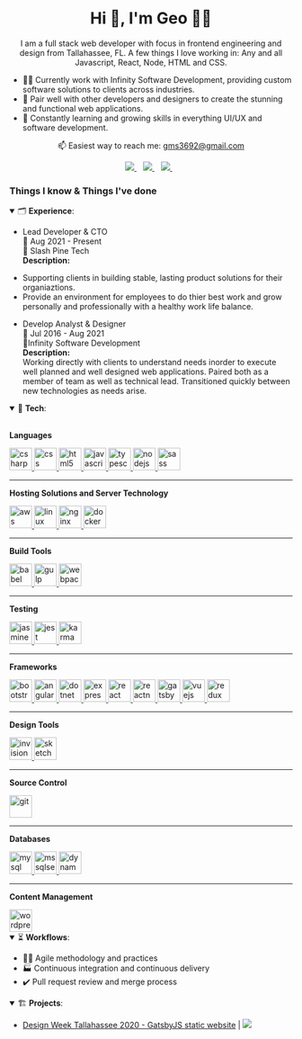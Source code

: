 <h1 align='center'>
  Hi 👋, I'm Geo 👨‍💻
</h1>

<p align='center'>
  I am a full stack web developer with focus in frontend engineering and design from Tallahassee, FL. A few things I love working in: Any and all Javascript, React, Node, HTML and CSS.  
</p>

- 👨‍💻 Currently work with Infinity Software Development, providing custom software solutions to clients across industries.
- 🤝 Pair well with other developers and designers to create the stunning and functional web applications.
- 📖 Constantly learning and growing skills in everything UI/UX and software development.


<p align='center'>
  📫 Easiest way to reach me: <a href='mailto:gms3692@gmail.com'>gms3692@gmail.com</a>
</p>

<p align='center'>
  <a href="https://www.linkedin.com/in/geoffrey-stokes-09225857/">
    <img src="https://img.shields.io/badge/linkedin-%230077B5.svg?&style=for-the-badge&logo=linkedin&logoColor=white" />
  </a>&nbsp;&nbsp;
  <a href="mailto:gms3692@gmail.com">
    <img src="https://img.shields.io/badge/gmail-D14836?&style=for-the-badge&logo=gmail&logoColor=white" />
  </a>&nbsp;&nbsp;
  <a href="https://www.instagram.com/geostokes/">
    <img src="https://img.shields.io/badge/instagram-%23E4405F.svg?&style=for-the-badge&logo=instagram&logoColor=white" />
  </a>&nbsp;&nbsp;
</p>

### Things I know & Things I've done ###

<details open>
  <summary>🗂 <b>Experience</b>: </summary>
  
  - Lead Developer & CTO  
  📅 Aug 2021 - Present  
  📍 Slash Pine Tech  
  <b>Description: </b>  
  * Supporting clients in building stable, lasting product solutions for their organiaztions.
  * Provide an environment for employees to do thier best work and grow personally and professionally with a healthy work life balance.
  
  - Develop Analyst & Designer  
  📅 Jul 2016 - Aug 2021  
  📍Infinity Software Development  
  <b>Description: </b>  
  Working directly with clients to understand needs inorder to execute well planned and well designed web applications. Paired both as a member of team as well as technical lead. Transitioned quickly between new technologies as needs arise.
</details>

<details open> 
  <summary>🤖 <b>Tech</b>: </summary>
  <br>
  
  <p><b>Languages</b></p>
  <a href="https://www.w3schools.com/cs/" target="_blank">
    <img src="https://devicons.github.io/devicon/devicon.git/icons/csharp/csharp-original.svg" alt="csharp" width="40" height="40"/>
  </a>
  <a href="https://www.w3schools.com/css/" target="_blank">
    <img src="https://devicon.dev/devicon.git/icons/css3/css3-original-wordmark.svg" alt="css" width="40" height="40"/>
  </a>
  <a href="https://www.w3.org/html/" target="_blank">
    <img src="https://devicons.github.io/devicon/devicon.git/icons/html5/html5-original-wordmark.svg" alt="html5" width="40" height="40"/>
  </a>
  <a href="https://developer.mozilla.org/en-US/docs/Web/JavaScript" target="_blank">
    <img src="https://devicons.github.io/devicon/devicon.git/icons/javascript/javascript-original.svg" alt="javascript" width="40" height="40"/>
  </a>
  <a href="https://www.typescriptlang.org/" target="_blank">
    <img src="https://devicons.github.io/devicon/devicon.git/icons/typescript/typescript-original.svg" alt="typescript" width="40" height="40"/>
  </a>
  <a href="https://nodejs.org" target="_blank">
    <img src="https://devicons.github.io/devicon/devicon.git/icons/nodejs/nodejs-original-wordmark.svg" alt="nodejs" width="40" height="40"/>
  </a>
  <a href="https://sass-lang.com" target="_blank">
    <img src="https://devicons.github.io/devicon/devicon.git/icons/sass/sass-original.svg" alt="sass" width="40" height="40"/>
  </a>  
  
  ---
  
  <p><b>Hosting Solutions and Server Technology</b></p>
  <a href="https://aws.amazon.com" target="_blank">
    <img src="https://devicons.github.io/devicon/devicon.git/icons/amazonwebservices/amazonwebservices-original-wordmark.svg" alt="aws" width="40" height="40"/>
  </a>
  <a href="https://www.linux.org/" target="_blank">
    <img src="https://devicons.github.io/devicon/devicon.git/icons/linux/linux-original.svg" alt="linux" width="40" height="40"/>
  </a>
  <a href="https://www.nginx.com" target="_blank">
    <img src="https://devicons.github.io/devicon/devicon.git/icons/nginx/nginx-original.svg" alt="nginx" width="40" height="40"/>
  </a>
  <a href="https://www.docker.com/" target="_blank">
    <img src="https://devicons.github.io/devicon/devicon.git/icons/docker/docker-original-wordmark.svg" alt="docker" width="40" height="40"/>
  </a>
  
  ---
  
  <p><b>Build Tools</b></p>
  <a href="https://babeljs.io/" target="_blank">
    <img src="https://www.vectorlogo.zone/logos/babeljs/babeljs-icon.svg" alt="babel" width="40" height="40"/>
  </a>
  <a href="https://gulpjs.com" target="_blank">
    <img src="https://devicons.github.io/devicon/devicon.git/icons/gulp/gulp-plain.svg" alt="gulp" width="40" height="40"/>
  </a>
  <a href="https://webpack.js.org" target="_blank">
    <img src="https://devicons.github.io/devicon/devicon.git/icons/webpack/webpack-original.svg" alt="webpack" width="40" height="40"/>
  </a>
  
  ---
  
  <p><b>Testing</b></p>
    <a href="https://jasmine.github.io/" target="_blank">
    <img src="https://www.vectorlogo.zone/logos/jasmine/jasmine-icon.svg" alt="jasmine" width="40" height="40"/>
  </a>
  <a href="https://jestjs.io" target="_blank">
    <img src="https://www.vectorlogo.zone/logos/jestjsio/jestjsio-icon.svg" alt="jest" width="40" height="40"/>
  </a>
  <a href="https://karma-runner.github.io/latest/index.html" target="_blank">
    <img src="https://raw.githubusercontent.com/detain/svg-logos/780f25886640cef088af994181646db2f6b1a3f8/svg/karma.svg" alt="karma" width="40" height="40"/>
  </a>
  
  ---
  
  <p><b>Frameworks</b></p>
  <a href="https://getbootstrap.com" target="_blank">
    <img src="https://devicons.github.io/devicon/devicon.git/icons/bootstrap/bootstrap-plain.svg" alt="bootstrap" width="40" height="40"/>
  </a>
  <a href="https://angular.io/" target="_blank">
    <img src="https://devicons.github.io/devicon/devicon.git/icons/angularjs/angularjs-plain.svg" alt="angular" width="40" height="40"/>
  </a>
  <a href="https://dotnet.microsoft.com/" target="_blank">
    <img src="https://devicons.github.io/devicon/devicon.git/icons/dot-net/dot-net-original-wordmark.svg" alt="dotnet" width="40" height="40"/>
  </a>
  <a href="https://expressjs.com" target="_blank">
    <img src="https://devicons.github.io/devicon/devicon.git/icons/express/express-original-wordmark.svg" alt="express" width="40" height="40"/>
  </a>
  <a href="https://reactjs.org/" target="_blank">
    <img src="https://devicons.github.io/devicon/devicon.git/icons/react/react-original-wordmark.svg" alt="react" width="40" height="40"/>
  </a>
  <a href="https://reactnative.dev/" target="_blank">
    <img src="https://reactnative.dev/img/header_logo.svg" alt="reactnative" width="40" height="40"/>
  </a>
  <a href="https://www.gatsbyjs.com/" target="_blank">
    <img src="https://www.vectorlogo.zone/logos/gatsbyjs/gatsbyjs-icon.svg" alt="gatsby" width="40" height="40"/>
  </a>
  <a href="https://vuejs.org/" target="_blank">
    <img src="https://devicons.github.io/devicon/devicon.git/icons/vuejs/vuejs-original-wordmark.svg" alt="vuejs" width="40" height="40"/>
  </a>
  <a href="https://redux.js.org" target="_blank">
    <img src="https://devicons.github.io/devicon/devicon.git/icons/redux/redux-original.svg" alt="redux" width="40" height="40"/>
  </a>
  
  ---
  
  <p><b>Design Tools</b></p>
  <a href="https://www.invisionapp.com/" target="_blank">
    <img src="https://www.vectorlogo.zone/logos/invisionapp/invisionapp-icon.svg" alt="invision" width="40" height="40"/>
  </a>
  <a href="https://www.sketch.com/" target="_blank">
    <img src="https://www.vectorlogo.zone/logos/sketchapp/sketchapp-icon.svg" alt="sketch" width="40" height="40"/>
  </a>
  
  ---
  
  <p><b>Source Control</b></p>
  <a href="https://git-scm.com/" target="_blank">
    <img src="https://www.vectorlogo.zone/logos/git-scm/git-scm-icon.svg" alt="git" width="40" height="40"/>
  </a>
  
  ---
  
  <p><b>Databases</b></p>
  <a href="https://www.mysql.com/" target="_blank">
    <img src="https://devicons.github.io/devicon/devicon.git/icons/mysql/mysql-original-wordmark.svg" alt="mysql" width="40" height="40"/>
  </a>
  <a href="https://www.microsoft.com/en-us/sql-server" target="_blank">
    <img src="https://logodix.com/logo/541945.png" alt="mssqlserver" width="40" height="40"/>
  </a>
  <a href="https://aws.amazon.com/dynamodb/" target="_blank">
    <img src="https://miro.medium.com/max/1000/1*qp3u7D_FkGlFeBPUx7hcLg.png" alt="dynamodb" width="40" height="40"/>
  </a>
  
  ---
  <p><b>Content Management</b></p>
  <a href="https://wordpress.com/" target="_blank">
    <img src="https://devicon.dev/devicon.git/icons/wordpress/wordpress-plain-wordmark.svg" alt="wordpress" width="40" height="40"/>
  </a>
</details>

<details open>
  <summary>⏳ <b>Workflows</b>:</summary>
  
  - 🏃‍♂️ Agile methodology and practices
  - 🏭 Continuous integration and continuous delivery
  - ✔️ Pull request review and merge process
</details>

<details open>
  <summary>🏗 <b>Projects</b>:</summary>
  
  - [Design Week Tallahassee 2020 - GatsbyJS static website](http://designweektallahassee.com/) | <a href="https://github.com/heyitsgeo/design-week-tallahassee-twenty-twenty">
<img src="https://img.shields.io/badge/Github-181717?logo=github&logoColor=white" /></a>
</details>
  
